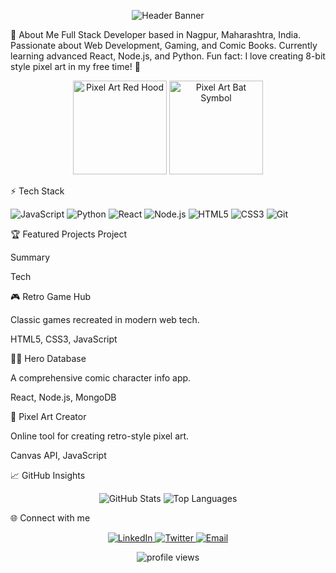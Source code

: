 <!-- Banner -->

<p align="center">
<img src="https://capsule-render.vercel.app/api?type=waving&height=270&color=0:dc2626,50:7c3aed,100:161b22&text=Hey%20there,%20I'm%20[Your%20Name]&fontAlign=50&fontAlignY=38&fontColor=FFFFFF&desc=🦇%20Developer%20|%20🔴%20Tech%20Enthusiast%20|%20🎮%20Retro%20Gaming%20Fan&descAlign=50&descAlignY=60" alt="Header Banner"/>
</p>

🚀 About Me
Full Stack Developer based in Nagpur, Maharashtra, India. Passionate about Web Development, Gaming, and Comic Books. Currently learning advanced React, Node.js, and Python. Fun fact: I love creating 8-bit style pixel art in my free time! 🎨

<p align="center">
<img src="https://i.imgur.com/N27j27A.jpeg" alt="Pixel Art Red Hood" height="150"/>
<img src="https://i.imgur.com/2sL2i2a.jpeg" alt="Pixel Art Bat Symbol" height="150"/>
</p>

⚡ Tech Stack
<p align="left">
<img src="https://img.shields.io/badge/JavaScript-F7DF1E?style=for-the-badge&logo=javascript&logoColor=black" alt="JavaScript">
<img src="https://img.shields.io/badge/Python-3776AB?style=for-the-badge&logo=python&logoColor=white" alt="Python">
<img src="https://img.shields.io/badge/React-20232A?style=for-the-badge&logo=react&logoColor=61DAFB" alt="React">
<img src="https://img.shields.io/badge/Node.js-339933?style=for-the-badge&logo=nodedotjs&logoColor=white" alt="Node.js">
<img src="https://img.shields.io/badge/HTML5-E34F26?style=for-the-badge&logo=html5&logoColor=white" alt="HTML5">
<img src="https://img.shields.io/badge/CSS3-1572B6?style=for-the-badge&logo=css3&logoColor=white" alt="CSS3">
<img src="https://img.shields.io/badge/Git-F05032?style=for-the-badge&logo=git&logoColor=white" alt="Git">
</p>

🏆 Featured Projects
Project

Summary

Tech

🎮 Retro Game Hub

Classic games recreated in modern web tech.

HTML5, CSS3, JavaScript

🦸‍♂️ Hero Database

A comprehensive comic character info app.

React, Node.js, MongoDB

🎨 Pixel Art Creator

Online tool for creating retro-style pixel art.

Canvas API, JavaScript

📈 GitHub Insights
<!-- IMPORTANT: Replace 'YOUR_USERNAME' with your actual GitHub username -->

<p align="center">
<img src="https://github-readme-stats.vercel.app/api?username=YOUR_USERNAME&show_icons=true&theme=radical&icon_color=7c3aed" alt="GitHub Stats" />
<img src="https://github-readme-stats.vercel.app/api/top-langs/?username=YOUR_USERNAME&layout=compact&theme=radical" alt="Top Languages" />
</p>

🌐 Connect with me
<!-- IMPORTANT: Replace with your actual links -->

<p align="center">
<a href="https://linkedin.com/in/YOUR_LINKEDIN">
<img src="https://img.shields.io/badge/LinkedIn-0A66C2?style=for-the-badge&logo=linkedin&logoColor=white" alt="LinkedIn">
</a>
<a href="https://twitter.com/YOUR_TWITTER">
<img src="https://img.shields.io/badge/Twitter-1DA1F2?style=for-the-badge&logo=twitter&logoColor=white" alt="Twitter">
</a>
<a href="mailto:your.email@gmail.com">
<img src="https://img.shields.io/badge/Email-DC2626?style=for-the-badge&logo=gmail&logoColor=white" alt="Email">
</a>
</p>

<p align="center">
<img src="https://komarev.com/ghpvc/?username=YOUR_USERNAME&color=dc2626" alt="profile views"/>
</p>

